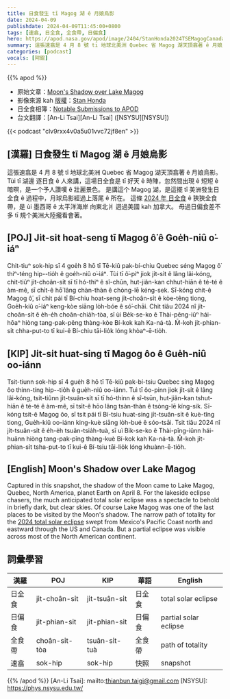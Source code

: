 ```yaml
---
title: 日食發生 tī Magog 湖 ê 月娘烏影
date: 2024-04-09
publishdate: 2024-04-09T11:45:00+0800
tags: [速翕, 日全食, 全食帶, 日偏食]
hero: https://apod.nasa.gov/apod/image/2404/StanHonda2024TSEMagogCanada1200.jpg
summary: 這張速翕是 4 月 8 號 tī 地球北美洲 Quebec 省 Magog 湖天頂翕著 ê 月娘烏影。
categories: [podcast]
vocals: [阿錕]
---
```


{{% apod %}}

- 原始文章：[Moon's Shadow over Lake Magog](https://apod.nasa.gov/apod/ap240409.html)
- 影像來源 kah [版權][copyright]：[Stan Honda](http://www.stanhonda.com/)
- 日全食相簿：[Notable Submissions to APOD](https://www.facebook.com/media/set/?set=a.410844681644115&type=3)
- 台文翻譯：[An-Li Tsai][An-Li Tsai] ([NSYSU][NSYSU])

{{< podcast "clv9rxx4v0a5u01vvc72jf8en" >}}

## [漢羅] 日食發生 tī Magog 湖 ê 月娘烏影
這張速翕是 4 月 8 號 tī 地球北美洲 Quebec 省 Magog 湖天頂翕著 ê 月娘烏影。
Tùi tī 湖邊 逐日食 ê 人來講，這場日全食是 tī 好天 ê 時陣，忽然間出現 ê 短短 ê 暗暝，是一个予人讚嘆 ê 壯麗景色。
是講這个 Magog 湖，是這擺 tī 美洲發生日全食 ê 過程中，月球烏影經過上落尾 ê 所在。
這條 [2024 年 日全食][2024 total solar eclipse] ê 狹狹全食帶，是 ùi 墨西哥 ê 太平洋海岸 向東北爿 迵過美國 kah 加拿大。
毋過日偏食差不多 tī 規个美洲大陸攏看會著。

## [POJ] Ji̍t-si̍t hoat-seng tī Magog ô͘ ê Goe̍h-niû o͘-iáⁿ
Chit-tiuⁿ sok-hip sī 4 goe̍h 8 hō tī Tē-kiû pak-bí-chiu Quebec séng Magog ô͘ thiⁿ-téng hip--tio̍h ê goe̍h-niû o͘-iáⁿ.
Tùi tī ô͘-piⁿ jiok ji̍t-si̍t ê lâng lâi-kóng, chit-tiûⁿ ji̍t-choân-si̍t sī tī hó-thiⁿ ê sî-chūn, hut-jiân-kan chhut-hiān ê té-té ê àm-mê, sī chi̍t-ê hō͘ lâng chàn-thàn ê chòng-lē kéng-sek.
Sī-kóng chit-ê Magog ô͘, sī chit pái tī Bí-chiu hoat-seng ji̍t-choân-si̍t ê kòe-têng tiong, Goe̍h-kiû o͘-iáⁿ keng-kòe siāng lo̍h-bóe ê só͘-chāi.
Chit tiâu 2024 nî ji̍t-choân-si̍t ê e̍h-e̍h choân-chia̍h-tòa, sī ùi Be̍k-se-ko ê Thài-pêng-iûⁿ hái-hōaⁿ hiòng tang-pak-pêng thàng-kòe Bí-kok kah Ka-ná-tà.
M̄-koh ji̍t-phian-si̍t chha-put-to tī kui-ê Bí-chiu tāi-lio̍k lóng khòaⁿ-ē-tio̍h.

## [KIP] Ji̍t-si̍t huat-sing tī Magog ôo ê Gue̍h-niû oo-iánn
Tsit-tiunn sok-hip sī 4 gue̍h 8 hō tī Tē-kiû pak-bí-tsiu Quebec síng Magog ôo thinn-tíng hip--tio̍h ê gue̍h-niû oo-iánn.
Tuì tī ôo-pinn jiok ji̍t-si̍t ê lâng lâi-kóng, tsit-tiûnn ji̍t-tsuân-si̍t sī tī hó-thinn ê sî-tsūn, hut-jiân-kan tshut-hiān ê té-té ê àm-mê, sī tsi̍t-ê hōo lâng tsàn-thàn ê tsòng-lē kíng-sik.
Sī-kóng tsit-ê Magog ôo, sī tsit pái tī Bí-tsiu huat-sing ji̍t-tsuân-si̍t ê kuè-tîng tiong, Gue̍h-kiû oo-iánn king-kuè siāng lo̍h-bué ê sóo-tsāi.
Tsit tiâu 2024 nî ji̍t-tsuân-si̍t ê e̍h-e̍h tsuân-tsia̍h-tuà, sī uì Bi̍k-se-ko ê Thài-pîng-iûnn hái-huānn hiòng tang-pak-pîng thàng-kuè Bí-kok kah Ka-ná-tà.
M̄-koh ji̍t-phian-si̍t tsha-put-to tī kui-ê Bí-tsiu tāi-lio̍k lóng khuànn-ē-tio̍h.

## [English] Moon's Shadow over Lake Magog
Captured in this snapshot, the shadow of the Moon came to Lake Magog, Quebec, North America, planet Earth on April 8.
For the lakeside eclipse chasers, the much anticipated total solar eclipse was a spectacle to behold in briefly dark, but clear skies.
Of course Lake Magog was one of the last places to be visited by the Moon's shadow.
The narrow path of totality for the [2024 total solar eclipse][2024 total solar eclipse] swept from Mexico's Pacific Coast north and eastward through the US and Canada.
But a partial eclipse was visible across most of the North American continent.

## 詞彙學習

|漢羅|POJ|KIP|華語|English|
|-|-|-|-|-|
|日全食|ji̍t-choân-si̍t|ji̍t-tsuân-si̍t|日全食|total solar eclipse|
|日偏食|ji̍t-phian-si̍t|ji̍t-phian-si̍t|日偏食|partial solar eclipse|
|全食帶|choân-si̍t-tòa|tsuân-si̍t-tuà|全食帶|path of totality|
|速翕|sok-hip|sok-hip|快照|snapshot|

{{% /apod %}}
[An-Li Tsai]: mailto:thianbun.taigi@gmail.com
[NSYSU]: https://phys.nsysu.edu.tw/

[copyright]: https://apod.nasa.gov/apod/fap/lib/about_apod.html#srapply
[License]: https://creativecommons.org/licenses/by/3.0/

[2024 total solar eclipse]:https://science.nasa.gov/eclipses/future-eclipses/eclipse-2024/
